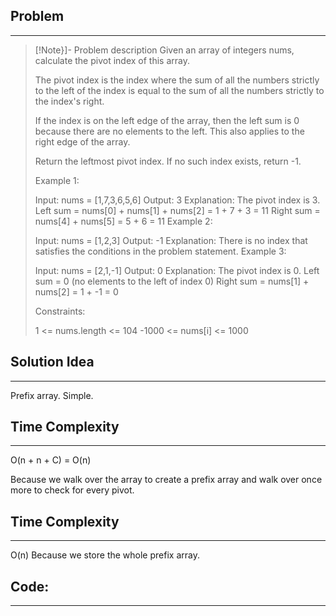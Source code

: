 ## Problem
___
>[!Note}]- Problem description
> Given an array of integers nums, calculate the pivot index of this array.
> 
> The pivot index is the index where the sum of all the numbers strictly to the left of the index is equal to the sum of all the numbers strictly to the index's right.
> 
> If the index is on the left edge of the array, then the left sum is 0 because there are no elements to the left. This also applies to the right edge of the array.
> 
> Return the leftmost pivot index. If no such index exists, return -1.
> 
>  
> 
> Example 1:
> 
> Input: nums = [1,7,3,6,5,6]
> Output: 3
> Explanation:
> The pivot index is 3.
> Left sum = nums[0] + nums[1] + nums[2] = 1 + 7 + 3 = 11
> Right sum = nums[4] + nums[5] = 5 + 6 = 11
> Example 2:
> 
> Input: nums = [1,2,3]
> Output: -1
> Explanation:
> There is no index that satisfies the conditions in the problem statement.
> Example 3:
> 
> Input: nums = [2,1,-1]
> Output: 0
> Explanation:
> The pivot index is 0.
> Left sum = 0 (no elements to the left of index 0)
> Right sum = nums[1] + nums[2] = 1 + -1 = 0
>  
> 
> Constraints:
> 
> 1 <= nums.length <= 104
> -1000 <= nums[i] <= 1000
## Solution Idea
___
Prefix array. Simple.

## Time Complexity
___
O(n + n +  C) = O(n)

Because we walk over the array to create a prefix array and walk over once more to check for every pivot.

## Time Complexity
___
O(n)
Because  we store the whole prefix array.
## Code:
___
```go



```